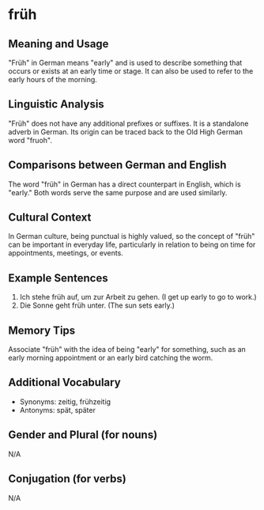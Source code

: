 # früh
## Meaning and Usage
"Früh" in German means "early" and is used to describe something that occurs or exists at an early time or stage. It can also be used to refer to the early hours of the morning.

## Linguistic Analysis
"Früh" does not have any additional prefixes or suffixes. It is a standalone adverb in German. Its origin can be traced back to the Old High German word "fruoh".

## Comparisons between German and English
The word "früh" in German has a direct counterpart in English, which is "early." Both words serve the same purpose and are used similarly.

## Cultural Context
In German culture, being punctual is highly valued, so the concept of "früh" can be important in everyday life, particularly in relation to being on time for appointments, meetings, or events.

## Example Sentences
1. Ich stehe früh auf, um zur Arbeit zu gehen. (I get up early to go to work.)
2. Die Sonne geht früh unter. (The sun sets early.)

## Memory Tips
Associate "früh" with the idea of being "early" for something, such as an early morning appointment or an early bird catching the worm.

## Additional Vocabulary
- Synonyms: zeitig, frühzeitig
- Antonyms: spät, später

## Gender and Plural (for nouns)
N/A

## Conjugation (for verbs)
N/A